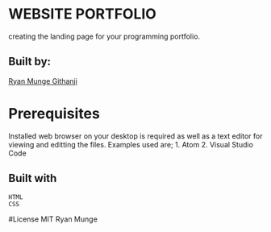 # WEBSITE PORTFOLIO
 creating the landing page for your programming portfolio.  
## Built by: 
[Ryan Munge Githanji](https://github.com/ryan-ryu8/Ryan-moringa-projs.git)
# Prerequisites
  Installed web browser on your desktop is required as well as a text editor for viewing and editting the files.
  Examples used are;
    1. Atom
    2. Visual Studio Code
 ## Built with
    HTML
    CSS
  #License
    MIT
    Ryan Munge
